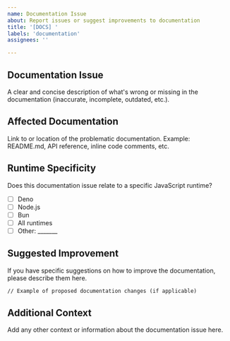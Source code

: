 ```yaml
---
name: Documentation Issue
about: Report issues or suggest improvements to documentation
title: '[DOCS] '
labels: 'documentation'
assignees: ''

---
```


## Documentation Issue
A clear and concise description of what's wrong or missing in the documentation (inaccurate, incomplete, outdated, etc.).

## Affected Documentation
Link to or location of the problematic documentation.
Example: README.md, API reference, inline code comments, etc.

## Runtime Specificity
Does this documentation issue relate to a specific JavaScript runtime?
- [ ] Deno
- [ ] Node.js
- [ ] Bun
- [ ] All runtimes
- [ ] Other: _______

## Suggested Improvement
If you have specific suggestions on how to improve the documentation, please describe them here.

```md
// Example of proposed documentation changes (if applicable)
```

## Additional Context
Add any other context or information about the documentation issue here.